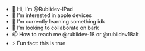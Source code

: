 - 👋 Hi, I’m @Rubiidev-IPad
- 👀 I’m interested in apple devices
- 🌱 I’m currently learning something idk
- 💞️ I’m looking to collaborate on bark
- 📫 How to reach me @rubiidev-18 or @rubiidev18alt
- ⚡ Fun fact: this is true

<!---
Rubiidev-IPad/Rubiidev-IPad is a ✨ special ✨ repository because its `README.md` (this file) appears on your GitHub profile.
You can click the Preview link to take a look at your changes.
--->
